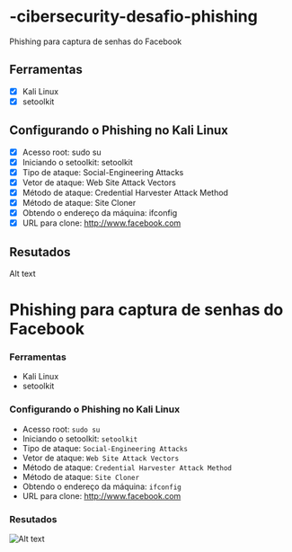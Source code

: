 # -cibersecurity-desafio-phishing

Phishing para captura de senhas do Facebook
##  Ferramentas
- [X] Kali Linux
- [X] setoolkit

##  Configurando o Phishing no Kali Linux

- [X] Acesso root: sudo su
- [X] Iniciando o setoolkit: setoolkit
- [X] Tipo de ataque: Social-Engineering Attacks
- [X] Vetor de ataque: Web Site Attack Vectors
- [X] Método de ataque: Credential Harvester Attack Method 
- [X] Método de ataque: Site Cloner
- [X] Obtendo o endereço da máquina: ifconfig
- [X] URL para clone: http://www.facebook.com

## Resutados
Alt text

# Phishing para captura de senhas do Facebook

### Ferramentas

- Kali Linux
- setoolkit

### Configurando o Phishing no Kali Linux

- Acesso root: ``` sudo su ```
- Iniciando o setoolkit: ``` setoolkit ```
- Tipo de ataque: ``` Social-Engineering Attacks ```
- Vetor de ataque: ``` Web Site Attack Vectors ```
- Método de ataque: ```Credential Harvester Attack Method ```
- Método de ataque: ``` Site Cloner ```
- Obtendo o endereço da máquina: ``` ifconfig ```
- URL para clone: http://www.facebook.com

### Resutados

![Alt text](./passwd.png "Optional title")
